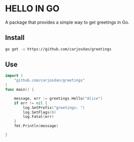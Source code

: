 # HELLO IN GO

A package that provides a simple way to get greetings in Go.

## Install
```bash
go get -u https://github.com/carjosdan/greetings
```
## Use
```go
import (
	"github.com/carjosdan/greetings"
)
func main() {

	message, err := greetings.Hello("Alice")
	if err != nil {
		log.SetPrefix("greetings: ")
		log.SetFlags(0)
		log.Fatal(err)
	}
	fmt.Println(message)

}
```